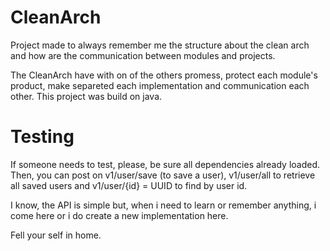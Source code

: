 # CleanArch
Project made to always remember me the structure about the clean arch and how are the communication between modules and projects.

The CleanArch have with on of the others promess, protect each module's product, make separeted each implementation and communication each other.
This project was build on java.


# Testing

If someone needs to test, please, be sure all dependencies already loaded.
Then, you can post on v1/user/save (to save a user), v1/user/all to retrieve all saved users and v1/user/{id} = UUID to find by user id.

I know, the API is simple but, when i need to learn or remember anything, i come here or i do create a new implementation here.

Fell your self in home.
